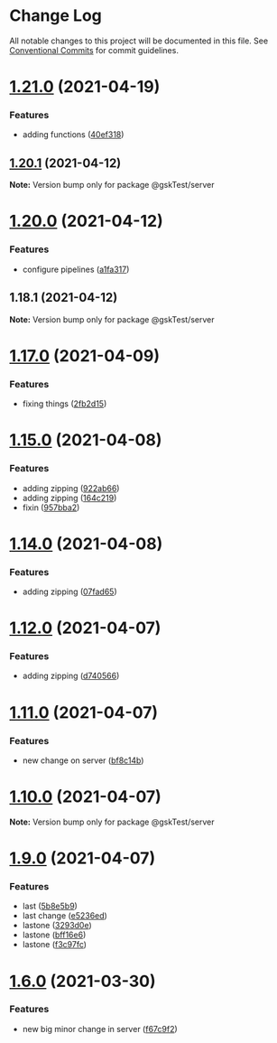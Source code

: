 # Change Log

All notable changes to this project will be documented in this file.
See [Conventional Commits](https://conventionalcommits.org) for commit guidelines.

# [1.21.0](https://github.com/AugustoPeraltaSoft/functionsmonorepo/compare/v1.20.1...v1.21.0) (2021-04-19)


### Features

* adding functions ([40ef318](https://github.com/AugustoPeraltaSoft/functionsmonorepo/commit/40ef31895d3b67eef5ec6a38dd37a3333db20412))






## [1.20.1](https://github.com/AugustoPeraltaSoft/functionsmonorepo/compare/v1.20.0...v1.20.1) (2021-04-12)

**Note:** Version bump only for package @gskTest/server






# [1.20.0](https://github.com/AugustoPeraltaSoft/functionsmonorepo/compare/v1.19.0...v1.20.0) (2021-04-12)


### Features

* configure pipelines ([a1fa317](https://github.com/AugustoPeraltaSoft/functionsmonorepo/commit/a1fa317cef137ddddba2cb9c3fcd6bc3fb4a2dc5))






## 1.18.1 (2021-04-12)

**Note:** Version bump only for package @gskTest/server






# [1.17.0](https://github.com/AugustoPeralta/yarn-workspaces/compare/v1.16.0...v1.17.0) (2021-04-09)


### Features

* fixing things ([2fb2d15](https://github.com/AugustoPeralta/yarn-workspaces/commit/2fb2d1581f49676f16b3f570d441bee7e144fde3))






# [1.15.0](https://github.com/AugustoPeralta/yarn-workspaces/compare/v1.14.0...v1.15.0) (2021-04-08)


### Features

* adding zipping ([922ab66](https://github.com/AugustoPeralta/yarn-workspaces/commit/922ab66295a62d8ae760ab5eb6b48beb7c2654d5))
* adding zipping ([164c219](https://github.com/AugustoPeralta/yarn-workspaces/commit/164c219fe4ec1adb62399021bba499bacd98b113))
* fixin ([957bba2](https://github.com/AugustoPeralta/yarn-workspaces/commit/957bba28eb5f0dc40edbadfc882a6d0117d4f228))






# [1.14.0](https://github.com/AugustoPeralta/yarn-workspaces/compare/v1.13.0...v1.14.0) (2021-04-08)


### Features

* adding zipping ([07fad65](https://github.com/AugustoPeralta/yarn-workspaces/commit/07fad651a0e81e16f22fb5378466a433188c93b5))






# [1.12.0](https://github.com/AugustoPeralta/yarn-workspaces/compare/v1.11.0...v1.12.0) (2021-04-07)


### Features

* adding zipping ([d740566](https://github.com/AugustoPeralta/yarn-workspaces/commit/d740566f336bef7d2299fadece35b5e30bb9efb9))






# [1.11.0](https://github.com/AugustoPeralta/yarn-workspaces/compare/v1.10.0...v1.11.0) (2021-04-07)


### Features

* new change on server ([bf8c14b](https://github.com/AugustoPeralta/yarn-workspaces/commit/bf8c14b23067dbf76f2ff3e630e283c614a2ed1a))






# [1.10.0](https://github.com/AugustoPeralta/yarn-workspaces/compare/v1.9.0...v1.10.0) (2021-04-07)

**Note:** Version bump only for package @gskTest/server






# [1.9.0](https://github.com/AugustoPeralta/yarn-workspaces/compare/v1.8.0...v1.9.0) (2021-04-07)


### Features

* last ([5b8e5b9](https://github.com/AugustoPeralta/yarn-workspaces/commit/5b8e5b9b03ee9f223757fcd305b88bf02695bb7f))
* last change ([e5236ed](https://github.com/AugustoPeralta/yarn-workspaces/commit/e5236ed9411a3e841b3f86dd97540d983cbad423))
* lastone ([3293d0e](https://github.com/AugustoPeralta/yarn-workspaces/commit/3293d0eb2f5746d5ed5979e9839fabb7a7a073ff))
* lastone ([bff16e6](https://github.com/AugustoPeralta/yarn-workspaces/commit/bff16e6ab6bff34314a50b340614bace1e353e6a))
* lastone ([f3c97fc](https://github.com/AugustoPeralta/yarn-workspaces/commit/f3c97fcabecadd518ed355218602acdfc3d87d0d))






# [1.6.0](https://github.com/AugustoPeralta/yarn-workspaces/compare/v1.5.0...v1.6.0) (2021-03-30)


### Features

* new big minor change in server ([f67c9f2](https://github.com/AugustoPeralta/yarn-workspaces/commit/f67c9f265da8713180dc5b6c8b25256bce59f069))

